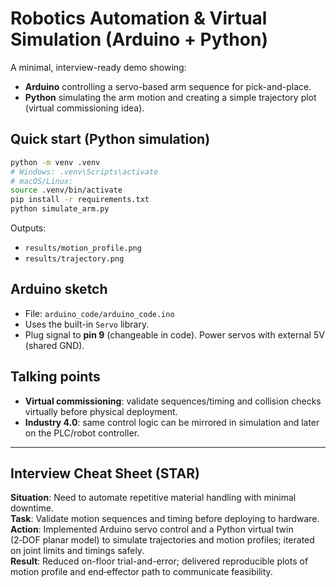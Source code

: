 # Robotics Automation & Virtual Simulation (Arduino + Python)

A minimal, interview-ready demo showing:
- **Arduino** controlling a servo-based arm sequence for pick-and-place.
- **Python** simulating the arm motion and creating a simple trajectory plot (virtual commissioning idea).

## Quick start (Python simulation)
```bash
python -m venv .venv
# Windows: .venv\Scripts\activate
# macOS/Linux:
source .venv/bin/activate
pip install -r requirements.txt
python simulate_arm.py
```
Outputs:
- `results/motion_profile.png`
- `results/trajectory.png`

## Arduino sketch
- File: `arduino_code/arduino_code.ino`
- Uses the built-in `Servo` library.
- Plug signal to **pin 9** (changeable in code). Power servos with external 5V (shared GND).

## Talking points
- **Virtual commissioning**: validate sequences/timing and collision checks virtually before physical deployment.
- **Industry 4.0**: same control logic can be mirrored in simulation and later on the PLC/robot controller.
---

## Interview Cheat Sheet (STAR)

**Situation**: Need to automate repetitive material handling with minimal downtime.  
**Task**: Validate motion sequences and timing before deploying to hardware.  
**Action**: Implemented Arduino servo control and a Python virtual twin (2‑DOF planar model) to simulate trajectories and motion profiles; iterated on joint limits and timings safely.  
**Result**: Reduced on-floor trial-and-error; delivered reproducible plots of motion profile and end‑effector path to communicate feasibility.
